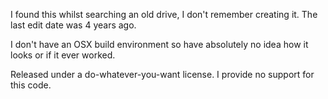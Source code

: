 I found this whilst searching an old drive, I don't remember creating it. The last edit date was 4 years ago.

I don't have an OSX build environment so have absolutely no idea how it looks or if it ever worked.

Released under a do-whatever-you-want license. I provide no support for this code.
